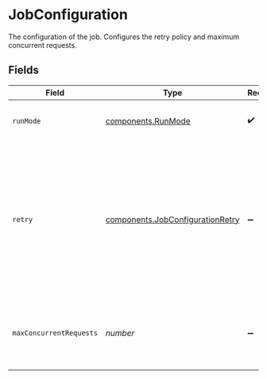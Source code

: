 # JobConfiguration

The configuration of the job. Configures the retry policy and maximum concurrent requests.


## Fields

| Field                                                                                                                                                                                                                                           | Type                                                                                                                                                                                                                                            | Required                                                                                                                                                                                                                                        | Description                                                                                                                                                                                                                                     |
| ----------------------------------------------------------------------------------------------------------------------------------------------------------------------------------------------------------------------------------------------- | ----------------------------------------------------------------------------------------------------------------------------------------------------------------------------------------------------------------------------------------------- | ----------------------------------------------------------------------------------------------------------------------------------------------------------------------------------------------------------------------------------------------- | ----------------------------------------------------------------------------------------------------------------------------------------------------------------------------------------------------------------------------------------------- |
| `runMode`                                                                                                                                                                                                                                       | [components.RunMode](../../models/components/runmode.md)                                                                                                                                                                                        | :heavy_check_mark:                                                                                                                                                                                                                              | The run mode of the job. Currently, only `Order-Irrelevant` is supported.                                                                                                                                                                       |
| `retry`                                                                                                                                                                                                                                         | [components.JobConfigurationRetry](../../models/components/jobconfigurationretry.md)                                                                                                                                                            | :heavy_minus_sign:                                                                                                                                                                                                                              | The retry policy of the job. Configure how many retries and the delay between them for each payload. The delay is calculated as `max(initialInterval * (backoffCoefficient ^ [i]), maximumInterval)`, where `i` is the current retry iteration. |
| `maxConcurrentRequests`                                                                                                                                                                                                                         | *number*                                                                                                                                                                                                                                        | :heavy_minus_sign:                                                                                                                                                                                                                              | The batch size of payloads to execute. This does not guarantee that the payloads will be executed at the same time.                                                                                                                             |